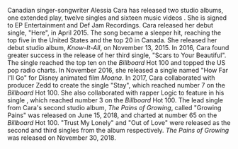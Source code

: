 Canadian singer-songwriter Alessia Cara has released two studio albums, one extended play, twelve singles and sixteen music videos . She is signed to EP Entertainment and Def Jam Recordings. Cara released her debut single, "Here", in April 2015. The song became a sleeper hit, reaching the top five in the United States and the top 20 in Canada. She released her debut studio album, _Know-It-All_, on November 13, 2015. In 2016, Cara found greater success in the release of her third single, "Scars to Your Beautiful". The single reached the top ten on the _Billboard_ Hot 100 and topped the US pop radio charts. In November 2016, she released a single named "How Far I'll Go" for Disney animated film _Moana_. In 2017, Cara collaborated with producer Zedd to create the single "Stay", which reached number 7 on the _Billboard_ Hot 100. She also collaborated with rapper Logic to feature in his single , which reached number 3 on the _Billboard_ Hot 100. The lead single from Cara's second studio album, _The Pains of Growing_, called "Growing Pains" was released on June 15, 2018, and charted at number 65 on the _Billboard_ Hot 100. "Trust My Lonely" and "Out of Love" were released as the second and third singles from the album respectively. _The Pains of Growing_ was released on November 30, 2018.
